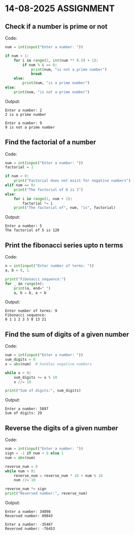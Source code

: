 # 14-08-2025 ASSIGNMENT
## Check if a number is prime or not 
Code:
~~~ python
num = int(input("Enter a number: "))

if num > 1:
    for i in range(2, int(num ** 0.5) + 1):
        if num % i == 0:
            print(num, "is not a prime number")
            break
    else:
        print(num, "is a prime number")
else:
    print(num, "is not a prime number")
~~~
Output:
~~~
Enter a number: 2
2 is a prime number

Enter a number: 9
9 is not a prime number
~~~
## Find the factorial of a number 
Code:
~~~ python
num = int(input("Enter a number: "))
factorial = 1

if num < 0:
    print("Factorial does not exist for negative numbers")
elif num == 0:
    print("The factorial of 0 is 1")
else:
    for i in range(1, num + 1):
        factorial *= i
    print("The factorial of", num, "is", factorial)
~~~
Output:
~~~
Enter a number: 5
The factorial of 5 is 120
~~~
## Print the fibonacci series upto n terms
Code:
~~~ python
n = int(input("Enter number of terms: "))
a, b = 0, 1

print("Fibonacci sequence:")
for _ in range(n):
    print(a, end=" ")
    a, b = b, a + b
~~~
Output:
~~~
Enter number of terms: 9
Fibonacci sequence:
0 1 1 2 3 5 8 13 21 
~~~
## Find the sum of digits of a given number 
Code:
~~~ python
num = int(input("Enter a number: "))
sum_digits = 0
x = abs(num)  # handles negative numbers

while x > 0:
    sum_digits += x % 10
    x //= 10

print("Sum of digits:", sum_digits)
~~~
Output:
~~~
Enter a number: 5897
Sum of digits: 29
~~~
## Reverse the digits of a given number
Code:
~~~ python
num = int(input("Enter a number: "))
sign = -1 if num < 0 else 1
num = abs(num)

reverse_num = 0
while num > 0:
    reverse_num = reverse_num * 10 + num % 10
    num //= 10

reverse_num *= sign
print("Reversed number:", reverse_num)
~~~
Output:
~~~
Enter a number: 34898
Reversed number: 89843

Enter a number: -35467
Reversed number: -76453
~~~
